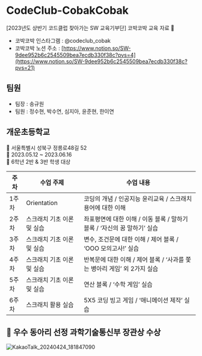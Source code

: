 # CodeClub-CobakCobak
[2023년도 상반기 코드클럽 찾아가는 SW 교육기부단] 코박코박 교육 자료 🤖

- 코박코박 인스타그램 : @codeclub_cobak
- 코박코박 노션 주소 : [https://www.notion.so/SW-9dee952b6c2545509bea7ecdb330f38c?pvs=4](https://www.notion.so/SW-9dee952b6c2545509bea7ecdb330f38c?pvs=21)

## 팀원

- 팀장 : 송규원
- 팀원 : 정수현, 박수연, 심지아, 윤준현, 한이연

## 개운초등학교

<aside>
📍 서울특별시 성북구 정릉로48길 52

</aside>

<aside>
📅 2023.05.12 ~ 2023.06.16

</aside>

<aside>
👥 6학년 2반 & 3반 학생 대상

</aside>

| 주차 | 수업 주제 | 수업 내용 |
| --- | --- | --- |
| 1주차 | Orientation | 코딩의 개념 / 인공지능 윤리교육 / 스크래치 용어에 대한 이해 |
| 2주차 | 스크래치 기초 이론 및 실습 | 좌표평면에 대한 이해 / 이동 블록 / 말하기 블록 / ‘자신의 꿈 말하기’ 실습 |
| 3주차 | 스크래치 기초 이론 및 실습 | 변수, 조건문에 대한 이해 / 제어 블록 / ‘OOO 모의고사!’ 실습 |
| 4주차 | 스크래치 기초 이론 및 실습 | 반복문에 대한 이해 / 제어 블록 / ‘사과를 쫓는 병아리 게임’ 외 2가지 실습 |
| 5주차 | 스크래치 기초 이론 및 실습 | 연산 블록 / ‘수학 게임’ 실습 |
| 6주차 | 스크래치 활용 실습 | 5X5 코딩 빙고 게임 / ‘애니메이션 제작’ 실습 |

## 🥇 우수 동아리 선정 과학기술통신부 장관상 수상
![KakaoTalk_20240424_181847090](https://github.com/gyuwonsong/CodeClub-CobakCobak/assets/81706832/5c2abdcd-277e-49d4-bb7c-0a2ca177d6e1)
